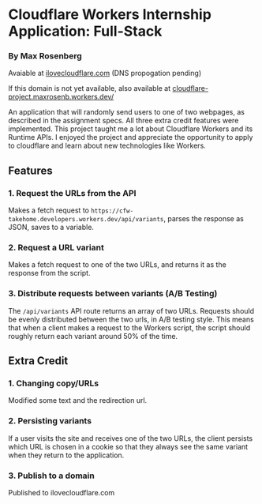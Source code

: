 # Cloudflare Workers Internship Application: Full-Stack

### By Max Rosenberg


Avaiable at [ilovecloudflare.com](https://ilovecloudflare.com) (DNS propogation pending)


If this domain is not yet available, also available at [cloudflare-project.maxrosenb.workers.dev/](https://cloudflare-project.maxrosenb.workers.dev/)


An application that will randomly send users to one of two webpages, as described in the assignment specs. All three extra credit features were implemented. This project taught me a lot about Cloudflare Workers and its Runtime APIs. I enjoyed the project and appreciate the opportunity to apply to cloudflare and learn about new technologies like Workers.


## Features

### 1. Request the URLs from the API

Makes a fetch request to `https://cfw-takehome.developers.workers.dev/api/variants`, parses the response as JSON, saves to a variable.

### 2. Request a URL variant

Makes a fetch request to one of the two URLs, and returns it as the response from the script.

### 3. Distribute requests between variants (A/B Testing)

The `/api/variants` API route returns an array of two URLs. Requests should be evenly distributed between the two urls, in A/B testing style. This means that when a client makes a request to the Workers script, the script should roughly return each variant around 50% of the time.

## Extra Credit

### 1. Changing copy/URLs

Modified some text and the redirection url.

### 2. Persisting variants

If a user visits the site and receives one of the two URLs, the client persists which URL is chosen in a cookie so that they always see the same variant when they return to the application.

### 3. Publish to a domain

Published to ilovecloudflare.com
